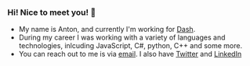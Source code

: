 ### Hi! Nice to meet you! 👋

- My name is Anton, and currently I'm working for <a href="https://dash.org" target="_blank">Dash</a>.
- During my career I was working with a variety of languages and technologies, inlcuding JavaScript, C#, python, C++ and some more.
- You can reach out to me is via [email](mailto:anton.suprunchuk@gmail.com). I also have [Twitter](https://twitter.com/antouhou) and [LinkedIn](https://www.linkedin.com/in/anton-suprunchuk-787286103/)

<!--
**antouhou/antouhou** is a ✨ _special_ ✨ repository because its `README.md` (this file) appears on your GitHub profile.

Here are some ideas to get you started:

- 🔭 I’m currently working on ...
- 🌱 I’m currently learning ...
- 👯 I’m looking to collaborate on ...
- 🤔 I’m looking for help with ...
- 💬 Ask me about ...
- 📫 How to reach me: ...
- 😄 Pronouns: ...
- ⚡ Fun fact: ...
-->
